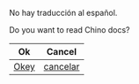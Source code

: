 No hay traducción al español.

Do you want to read Chino docs?

| Ok                      | Cancel                         |
| ----------------------- | ------------------------------ |
| [Okey](../zh/readme.md) | [cancelar](../../../Readme.md) |
